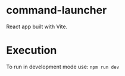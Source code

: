 # command-launcher

React app built with Vite.

# Execution
To run in development mode use:
`npm run dev`
